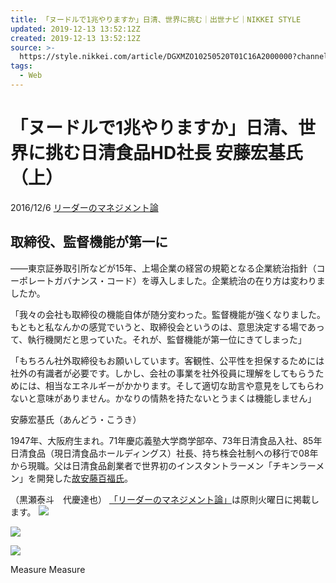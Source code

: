 ```yaml
---
title: 「ヌードルで1兆やりますか」日清、世界に挑む｜出世ナビ｜NIKKEI STYLE
updated: 2019-12-13 13:52:12Z
created: 2019-12-13 13:52:12Z
source: >-
  https://style.nikkei.com/article/DGXMZO10250520T01C16A2000000?channel=DF180320167066&nra&page=3
tags:
  - Web
---
```


# 「ヌードルで1兆やりますか」日清、世界に挑む日清食品HD社長 安藤宏基氏（上）

2016/12/6
[リーダーのマネジメント論](https://style.nikkei.com/career/DF180320167066)

## 取締役、監督機能が第一に

――東京証券取引所などが15年、上場企業の経営の規範となる企業統治指針（コーポレートガバナンス・コード）を導入しました。企業統治の在り方は変わりましたか。

「我々の会社も取締役の機能自体が随分変わった。監督機能が強くなりました。もともと私なんかの感覚でいうと、取締役会というのは、意思決定する場であって、執行機関だと思っていた。それが、監督機能が第一位にきてしまった」

「もちろん社外取締役もお願いしています。客観性、公平性を担保するためには社外の有識者が必要です。しかし、会社の事業を社外役員に理解をしてもらうためには、相当なエネルギーがかかります。そして適切な助言や意見をしてもらわないと意味がありません。かなりの情熱を持たないとうまくは機能しません」

安藤宏基氏（あんどう・こうき）

1947年、大阪府生まれ。71年慶応義塾大学商学部卒、73年日清食品入社、85年日清食品（現日清食品ホールディングス）社長、持ち株会社制への移行で08年から現職。父は日清食品創業者で世界初のインスタントラーメン「チキンラーメン」を開発した[故安藤百福氏](http://style.nikkei.com/article/DGXMZO03622100V10C16A6000000?channel=DF180320167084)。

（黒瀬泰斗　代慶達也）
[「リーダーのマネジメント論」](http://style.nikkei.com/career/DF180320167066)は原則火曜日に掲載します。
[![](../_resources/51d31e28d3fa65af56d437311d8b0262.png)](https://style.nikkei.com/book/)

[![](../_resources/50f301a8718e02c14239903b669622a1.png)](https://idrp.nikkei.com/li/RP0010.aspx)

[![](../_resources/0a46bf9692ccad9addd1e9499bcca4d3.png)](https://style.nikkei.com/info/DGXZZO9731840016022016000005/)

Measure
Measure